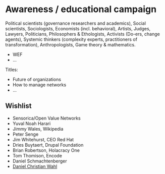 # Awareness / educational campaign

Political scientists \(governance researchers and academics\), Social scientists, Sociologists, Economists \(incl. behavioral\), Artists, Judges, Lawyers, Politicians, Philosophers & Ethologists, Activists \(Do-ers, change agents\), Systemic thinkers \(complexity experts, practitioners of transformation\), Anthropologists, Game theory & mathematics.

* WEF
* ...

Titles:

* Future of organizations
* How to manage networks
* ...

## Wishlist

* Sensorica/Open Value Networks
* Yuval Noah Harari
* Jimmy Wales, Wikipedia
* Peter Senge
* Jim Whitehurst, CEO Red Hat
* Dries Buytaert, Drupal Foundation
* Brian Robertson, Holacracy One
* Tom Thomison, Encode
* Daniel Schmachtenberger
* [Daniel Christian Wahl](https://twitter.com/DrDCWahl)

